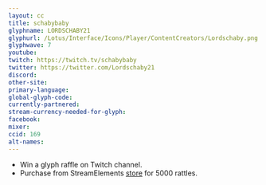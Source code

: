 ```yaml
---
layout: cc
title: schabybaby
glyphname: LORDSCHABY21
glyphurl: /Lotus/Interface/Icons/Player/ContentCreators/Lordschaby.png
glyphwave: 7
youtube:
twitch: https://twitch.tv/schabybaby
twitter: https://twitter.com/Lordschaby21
discord:
other-site:
primary-language:
global-glyph-code:
currently-partnered:
stream-currency-needed-for-glyph:
facebook:
mixer:
ccid: 169
alt-names:
---
```

* Win a glyph raffle on Twitch channel.
* Purchase from StreamElements [store](https://streamelements.com/schabybaby/store) for 5000 rattles.
